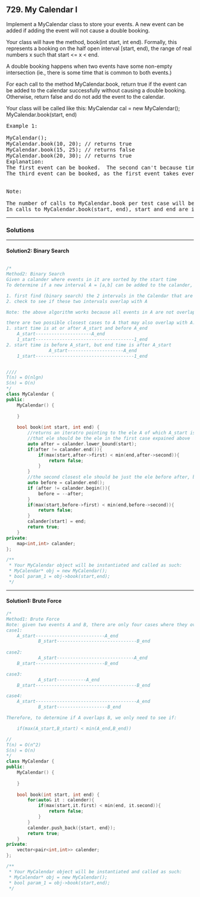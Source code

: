## 729. My Calendar I

Implement a MyCalendar class to store your events. A new event can be added if adding the event will not cause a double booking.

Your class will have the method, book(int start, int end). 
Formally, this represents a booking on the half open interval [start, end), the range of real numbers x such that start <= x < end.

A double booking happens when two events have some non-empty intersection (ie., there is some time that is common to both events.)

For each call to the method MyCalendar.book, return true if the event can be added to the calendar successfully without causing a double booking. 
Otherwise, return false and do not add the event to the calendar.

Your class will be called like this: MyCalendar cal = new MyCalendar(); MyCalendar.book(start, end)

<pre>
Example 1:

MyCalendar();
MyCalendar.book(10, 20); // returns true
MyCalendar.book(15, 25); // returns false
MyCalendar.book(20, 30); // returns true
Explanation: 
The first event can be booked.  The second can't because time 15 is already booked by another event.
The third event can be booked, as the first event takes every time less than 20, but not including 20.
 

Note:

The number of calls to MyCalendar.book per test case will be at most 1000.
In calls to MyCalendar.book(start, end), start and end are integers in the range [0, 10^9].
</pre>

---------------------------------------------------------------------------------------------

### Solutions
--------------------------------------------------------------------------------------------
#### Solution2: Binary Search
```c++

/*
Method2: Binary Search
Given a calander where events in it are sorted by the start time
To determine if a new interval A = [a,b] can be added to the calander, we want to:

1. first find (binary search) the 2 intervals in the Calendar that are closest to A
2. check to see if these two intervals overlap with A

Note: the above algorithm works because all events in A are not overlapping

there are two possible closest cases to A that may also overlap with A:
1. start time is at or after A_start and before A_end 
    A_start---------------------A_end
    1_start-------------------------------------1_end
2. start time is before A_start, but end time is after A_start
                A_start---------------------A_end
    1_start-------------------------------------1_end           


////
T(n) = O(nlgn) 
S(n) = O(n)
*/
class MyCalendar {
public:
    MyCalendar() {
        
    }
    
    bool book(int start, int end) {
        //returns an iteratro pointing to the ele A of which A_start is at or greater than start 
        //that ele should be the ele in the first case expained above
        auto after = calander.lower_bound(start);
        if(after != calander.end()){
            if(max(start,after->first) < min(end,after->second)){
                return false;
            }
        }
        //the second closest ele should be just the ele before after, bc all intervals in Calander are no overlapping
        auto before = calander.end();
        if (after != calander.begin()){
            before = --after;
        }
        if(max(start,before->first) < min(end,before->second)){
            return false;
        }        
        calander[start] = end;
        return true;
    }
private:
    map<int,int> calander;
};

/**
 * Your MyCalendar object will be instantiated and called as such:
 * MyCalendar* obj = new MyCalendar();
 * bool param_1 = obj->book(start,end);
 */
```
--------------------------------------------------------------------------------------------
#### Solution1: Brute Force
```c++
/*
Method1: Brute Force
Note: given two events A and B, there are only four cases where they overlap:
case1:
    A_start--------------------------A_end
            B_start------------------------------B_end
            
case2:
            A_start-----------------------------A_end
    B_start--------------------------B_end

case3:
            A_start-----------A_end
    B_start--------------------------------------B_end

case4:
    A_start--------------------------------------A_end
            B_start-------------------B_end

Therefore, to determine if A overlaps B, we only need to see if:

    if(max(A_start,B_start) < min(A_end,B_end))

//
T(n) = O(n^2)
S(n) = O(n)
*/
class MyCalendar {
public:
    MyCalendar() {
        
    }
    
    bool book(int start, int end) {
        for(auto& it : calender){
            if(max(start,it.first) < min(end, it.second)){
                return false;
            }
        }
        calender.push_back({start, end});
        return true;
    }
private:
    vector<pair<int,int>> calender;
};

/**
 * Your MyCalendar object will be instantiated and called as such:
 * MyCalendar* obj = new MyCalendar();
 * bool param_1 = obj->book(start,end);
 */
```



